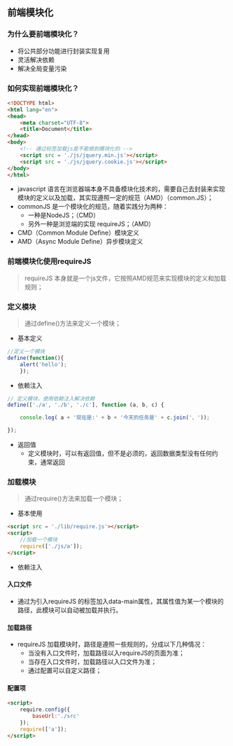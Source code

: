 ## 前端模块化

### 为什么要前端模块化？

* 将公共部分功能进行封装实现复用
* 灵活解决依赖
* 解决全局变量污染

### 如何实现前端模块化？

```html
<!DOCTYPE html>
<html lang="en">
<head>
    <meta charset="UTF-8">
    <title>Document</title>
</head>
<body>
    <!-- 通过标签加载js是不能做到模块化的 -->
    <script src = './js/jquery.min.js'></script>
    <script src = './js/jquery.cookie.js'></script>
</body>
</html>
```

* javascript 语言在浏览器端本身不具备模块化技术的，需要自己去封装来实现模块的定义以及加载，其实现遵照一定的规范（AMD）（common.JS）；
* commonJS 是一个模块化的规范，随着实践分为两种：
    - 一种是NodeJS；（CMD）
    - 另外一种是浏览端的实现 requireJS；（AMD）
* CMD（Common Module Define）模块定义
* AMD（Async Module Define）异步模块定义

### 前端模块化使用requireJS
> requireJS 本身就是一个js文件，它按照AMD规范来实现模块的定义和加载规则；

### 定义模块
> 通过define()方法来定义一个模块；

* 基本定义
```js
//定义一个模块
define(function(){
    alert('hello');
    });
```

* 依赖注入
```js
// 定义模块，使用依赖注入解决依赖
define(['./a', './b', './c'], function (a, b, c) {

    console.log( a + '现在是:' + b + '今天的任务是' + c.join('、'));

});
```

* 返回值
    - 定义模块时，可以有返回值，但不是必须的，返回数据类型没有任何约束，通常返回

### 加载模块
> 通过require()方法来加载一个模块；

* 基本使用
```html
<script src = './lib/require.js'></script>
<script>
    //加载一个模块
    require(['./js/a']);
</script>

```

* 依赖注入


#### 入口文件

- 通过为引入requireJS 的标签加入data-main属性，其属性值为某一个模块的路径，此模块可以自动被加载并执行。

#### 加载路径
- requireJS 加载模块时，路径是遵照一些规则的，分成以下几种情况：
    + 当没有入口文件时，加载路径以入requireJS的页面为准；
    + 当存在入口文件时，加载路径以入口文件为准；
    + 通过配置可以自定义路径；

#### 配置项
```html
<script>
    require.config({
        baseUrl:'./src'
    });
    require(['a']);
</script>
```





